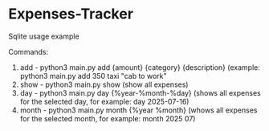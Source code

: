 # Expenses-Tracker
Sqlite usage example

Commands:

1. add - python3 main.py add {amount} {category} {description} (example: python3 main.py add 350 taxi "cab to work"
2. show - python3 main.py show (show all expenses)
3. day - python3 main.py day {%year-%month-%day} (shows all expenses for the selected day, for example: day 2025-07-16)
4. month - python3 main.py month {%year %month} (whows all expenses for the selected month, for example: month 2025 07)


